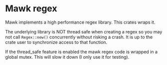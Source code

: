 # Mawk regex

Mawk implements a high performance regex library. This crates wraps it.

The underlying library is NOT thread safe when creating a regex so you may not call 
`Regex::new()` concurrently without risking a crash. It is up to the crate user to synchronize access to that function.

If the thread_safe feature is enabled the mawk regex code is wrapped in a global mutex. This will slow it down (I only use it for testing).